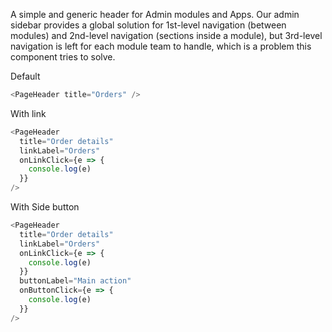 A simple and generic header for Admin modules and Apps.
Our admin sidebar provides a global solution for 1st-level navigation (between modules) and 2nd-level navigation (sections inside a module), but 3rd-level navigation is left for each module team to handle, which is a problem this component tries to solve.

Default

```js
<PageHeader title="Orders" />
```

With link

```js
<PageHeader
  title="Order details"
  linkLabel="Orders"
  onLinkClick={e => {
    console.log(e)
  }}
/>
```

With Side button

```js
<PageHeader
  title="Order details"
  linkLabel="Orders"
  onLinkClick={e => {
    console.log(e)
  }}
  buttonLabel="Main action"
  onButtonClick={e => {
    console.log(e)
  }}
/>
```
